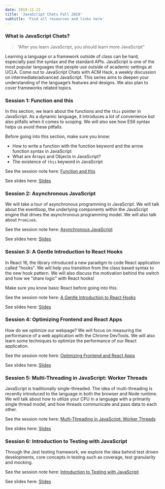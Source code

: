 ```yaml
---
date: 2019-11-21
title: 'JavaScript Chats Fall 2019' 
subtitle: 'Find all resources and links here'
---
```


### What is JavaScript Chats?

> “After you learn JavaScript, you should learn more JavaScript”

Learning a language or a framework outside of class can be hard, especially past the syntax and the standard APIs. JavaScript is one of the most popular languages that people use outside of academic settings at UCLA. Come out to JavaScript Chats with ACM Hack, a weekly discussion on intermediate/advanced JavaScript. This series aims to deepen your understanding of the language’s features and designs. We also plan to cover frameworks related topics.

### Session 1: Function and this

In this section, we learn about the functions and the 
`this` pointer in JavaScript. As a dynamic language, it 
introduces a lot of convenience but also pitfalls when 
it comes to scoping. We will also see how ES6 syntax 
helps us avoid these pitfalls.

Before going into this section, make sure you know:
- How to write a function with the function keyword and the arrow function syntax in JavaScript
- What are Arrays and Objects in JavaScript?
- The existence of `this` keyword in JavaScript

See the session note here: [Function and this](/posts/fall2019/js-chat-1/)

See slides here: [Slides](https://docs.google.com/presentation/d/1-llkdwZlLSWKxjjP11phMlC30Mx5kTDrtKYR0uBjt-k/edit?usp=sharing)

### Session 2: Asynchronous JavaScript

We will take a tour of asynchronous programming in JavaScript. We will talk
about the eventloop, the underlying components within the JavaScript engine
that drives the asynchronous programming model. We will also talk about
`Promise`s.

See the session note here: [Asynchronous JavaScript](/posts/fall2019/js-chats-2/)

See slides here: [Slides](https://docs.google.com/presentation/d/1ET2v0aBEw5TtEPn5NW_yXOg1UCgMscW5aLorB0uAfvQ/edit?usp=sharing)

### Session 3: A Gentle Introduction to React Hooks

In React 16, the library introduced a new paradigm to code React application
called "hooks". We will help you transition from the class based syntax to
the new hook pattern. We will also discuss the motivation behind the switch
and how we “share logic” with React hooks!

Make sure you know basic React before going into this.

See the session note here: [A Gentle Introduction to React Hooks](/posts/fall2019/js-chats-3/)

See slides here: [Slides](https://docs.google.com/presentation/d/1O8JpDK2tegV-JhbN0kF1Tia6aAAmUgvYsLHdgD97IuQ/edit?usp=sharing)

### Session 4: Optimizing Frontend and React Apps

How do we optimize our webpage? We will focus on measuring the performance of a web application with the Chrome DevTools. We will also learn some techniques to optimize the performance of our React application.

See the session note here: [Optimizing Frontend and React Apps](/posts/fall2019/js-chats-4/)

See slides here: [Slides](https://docs.google.com/presentation/d/11g4LMdzt4hCiAITzBLxYi2YRtLQBby4Ly6mXmpTv3Ls/edit?usp=sharing)

### Session 5: Multi-Threading in JavaScript: Worker Threads 

JavaScript is traditionally single-threaded. The idea of multi-threading is
recently introduced to the language in both the browser and Node runtime. We
will talk about how to utilize your CPU in a language with a primarily single
thread model, and how threads communicate and pass data to each other.

See the session note here: [Multi-Threading in JavaScript: Worker Threads](/posts/fall2019/js-chats-5/)

See slides here: [Slides](https://docs.google.com/presentation/d/1IZINHxXqvG0eA2GX42tAZfipijViynVcpAt1IzAeakw/edit?usp=sharing)

### Session 6: Introduction to Testing with JavaScript

Through the Jest testing framework, we explore the idea behind test driven developments, core concepts in testing such as coverage, test granularity and mocking.

See the session note here: [Introduction to Testing with JavaScript
](/posts/fall2019/js-chats-6/)

See slides here: [Slides](https://docs.google.com/presentation/d/1WBkYDYv-DfGCrF2uunmekK507_pSen-mkcZigCBud1Y/edit?usp=sharing)
